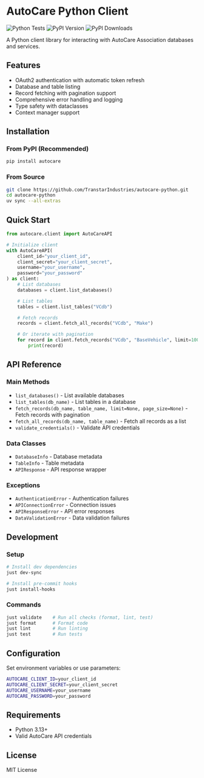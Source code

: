 # AutoCare Python Client

![Python Tests](https://github.com/TranstarIndustries/autocare-python/actions/workflows/main-validate.yaml/badge.svg)
![PyPI Version](https://img.shields.io/pypi/v/autocare.svg)
![PyPI Downloads](https://img.shields.io/pypi/dm/autocare.svg)


A Python client library for interacting with AutoCare Association databases and services.

## Features

- OAuth2 authentication with automatic token refresh
- Database and table listing
- Record fetching with pagination support
- Comprehensive error handling and logging
- Type safety with dataclasses
- Context manager support

## Installation

### From PyPI (Recommended)

```bash
pip install autocare
```

### From Source

```bash
git clone https://github.com/TranstarIndustries/autocare-python.git
cd autocare-python
uv sync --all-extras
```

## Quick Start

```python
from autocare.client import AutoCareAPI

# Initialize client
with AutoCareAPI(
    client_id="your_client_id",
    client_secret="your_client_secret",
    username="your_username",
    password="your_password"
) as client:
    # List databases
    databases = client.list_databases()

    # List tables
    tables = client.list_tables("VCdb")

    # Fetch records
    records = client.fetch_all_records("VCdb", "Make")

    # Or iterate with pagination
    for record in client.fetch_records("VCdb", "BaseVehicle", limit=1000):
        print(record)
```

## API Reference

### Main Methods

- `list_databases()` - List available databases
- `list_tables(db_name)` - List tables in a database
- `fetch_records(db_name, table_name, limit=None, page_size=None)` - Fetch records with pagination
- `fetch_all_records(db_name, table_name)` - Fetch all records as a list
- `validate_credentials()` - Validate API credentials

### Data Classes

- `DatabaseInfo` - Database metadata
- `TableInfo` - Table metadata
- `APIResponse` - API response wrapper

### Exceptions

- `AuthenticationError` - Authentication failures
- `APIConnectionError` - Connection issues
- `APIResponseError` - API error responses
- `DataValidationError` - Data validation failures

## Development

### Setup

```bash
# Install dev dependencies
just dev-sync

# Install pre-commit hooks
just install-hooks
```

### Commands

```bash
just validate    # Run all checks (format, lint, test)
just format      # Format code
just lint        # Run linting
just test        # Run tests
```

## Configuration

Set environment variables or use parameters:

```bash
AUTOCARE_CLIENT_ID=your_client_id
AUTOCARE_CLIENT_SECRET=your_client_secret
AUTOCARE_USERNAME=your_username
AUTOCARE_PASSWORD=your_password
```

## Requirements

- Python 3.13+
- Valid AutoCare API credentials

## License

MIT License
